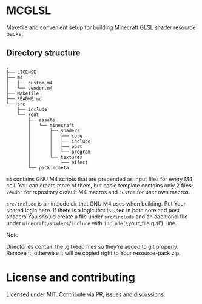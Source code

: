 # MCGLSL

Makefile and convenient setup for building Minecraft GLSL shader resource packs.

## Directory structure

```
.
├── LICENSE
├── m4
│   ├── custom.m4
│   └── vendor.m4
├── Makefile
├── README.md
└── src
    ├── include
    └── root
        ├── assets
        │   └── minecraft
        │       ├── shaders
        │       │   ├── core
        │       │   ├── include
        │       │   ├── post
        │       │   └── program
        │       └── textures
        │           └── effect
        └── pack.mcmeta
```

`m4` contains GNU M4 scripts that are prepended as input files for every M4 call. You can create more of them, but basic template contains only 2 files: `vendor` for repository default M4 macros and `custom` for user own macros.

`src/include` is an include dir that GNU M4 uses when building. Put Your shared logic here. If there is a logic that is used in both core and post shaders You should create a file under `src/include` and an additional file under `minecraft/shaders/include` with `include(\`your_file.glsl')` line.

> [!NOTE]
> Directories contain the .gitkeep files so they're added to git properly. Remove it, otherwise it
> will be copied right to Your resource-pack zip.

# License and contributing

Licensed under MIT. Contribute via PR, issues and discussions.

